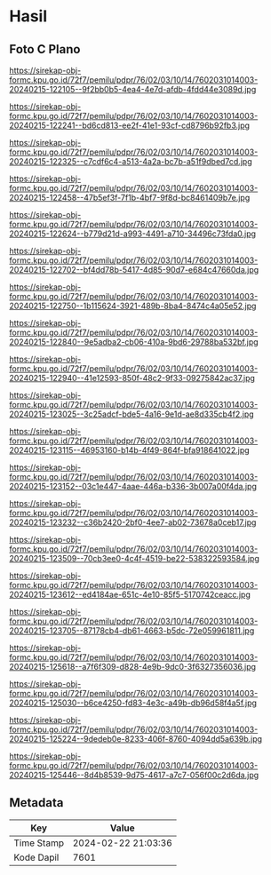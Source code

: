 # Hasil

## Foto C Plano

https://sirekap-obj-formc.kpu.go.id/72f7/pemilu/pdpr/76/02/03/10/14/7602031014003-20240215-122105--9f2bb0b5-4ea4-4e7d-afdb-4fdd44e3089d.jpg

https://sirekap-obj-formc.kpu.go.id/72f7/pemilu/pdpr/76/02/03/10/14/7602031014003-20240215-122241--bd6cd813-ee2f-41e1-93cf-cd8796b92fb3.jpg

https://sirekap-obj-formc.kpu.go.id/72f7/pemilu/pdpr/76/02/03/10/14/7602031014003-20240215-122325--c7cdf6c4-a513-4a2a-bc7b-a51f9dbed7cd.jpg

https://sirekap-obj-formc.kpu.go.id/72f7/pemilu/pdpr/76/02/03/10/14/7602031014003-20240215-122458--47b5ef3f-7f1b-4bf7-9f8d-bc8461409b7e.jpg

https://sirekap-obj-formc.kpu.go.id/72f7/pemilu/pdpr/76/02/03/10/14/7602031014003-20240215-122624--b779d21d-a993-4491-a710-34496c73fda0.jpg

https://sirekap-obj-formc.kpu.go.id/72f7/pemilu/pdpr/76/02/03/10/14/7602031014003-20240215-122702--bf4dd78b-5417-4d85-90d7-e684c47660da.jpg

https://sirekap-obj-formc.kpu.go.id/72f7/pemilu/pdpr/76/02/03/10/14/7602031014003-20240215-122750--1b115624-3921-489b-8ba4-8474c4a05e52.jpg

https://sirekap-obj-formc.kpu.go.id/72f7/pemilu/pdpr/76/02/03/10/14/7602031014003-20240215-122840--9e5adba2-cb06-410a-9bd6-29788ba532bf.jpg

https://sirekap-obj-formc.kpu.go.id/72f7/pemilu/pdpr/76/02/03/10/14/7602031014003-20240215-122940--41e12593-850f-48c2-9f33-09275842ac37.jpg

https://sirekap-obj-formc.kpu.go.id/72f7/pemilu/pdpr/76/02/03/10/14/7602031014003-20240215-123025--3c25adcf-bde5-4a16-9e1d-ae8d335cb4f2.jpg

https://sirekap-obj-formc.kpu.go.id/72f7/pemilu/pdpr/76/02/03/10/14/7602031014003-20240215-123115--46953160-b14b-4f49-864f-bfa918641022.jpg

https://sirekap-obj-formc.kpu.go.id/72f7/pemilu/pdpr/76/02/03/10/14/7602031014003-20240215-123152--03c1e447-4aae-446a-b336-3b007a00f4da.jpg

https://sirekap-obj-formc.kpu.go.id/72f7/pemilu/pdpr/76/02/03/10/14/7602031014003-20240215-123232--c36b2420-2bf0-4ee7-ab02-73678a0ceb17.jpg

https://sirekap-obj-formc.kpu.go.id/72f7/pemilu/pdpr/76/02/03/10/14/7602031014003-20240215-123509--70cb3ee0-4c4f-4519-be22-538322593584.jpg

https://sirekap-obj-formc.kpu.go.id/72f7/pemilu/pdpr/76/02/03/10/14/7602031014003-20240215-123612--ed4184ae-651c-4e10-85f5-5170742ceacc.jpg

https://sirekap-obj-formc.kpu.go.id/72f7/pemilu/pdpr/76/02/03/10/14/7602031014003-20240215-123705--87178cb4-db61-4663-b5dc-72e059961811.jpg

https://sirekap-obj-formc.kpu.go.id/72f7/pemilu/pdpr/76/02/03/10/14/7602031014003-20240215-125618--a7f6f309-d828-4e9b-9dc0-3f6327356036.jpg

https://sirekap-obj-formc.kpu.go.id/72f7/pemilu/pdpr/76/02/03/10/14/7602031014003-20240215-125030--b6ce4250-fd83-4e3c-a49b-db96d58f4a5f.jpg

https://sirekap-obj-formc.kpu.go.id/72f7/pemilu/pdpr/76/02/03/10/14/7602031014003-20240215-125224--9dedeb0e-8233-406f-8760-4094dd5a639b.jpg

https://sirekap-obj-formc.kpu.go.id/72f7/pemilu/pdpr/76/02/03/10/14/7602031014003-20240215-125446--8d4b8539-9d75-4617-a7c7-056f00c2d6da.jpg


## Metadata

| Key        | Value               |
| ---------- | ------------------- |
| Time Stamp | 2024-02-22 21:03:36 |
| Kode Dapil | 7601                |




